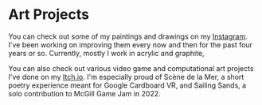 # Art Projects

You can check out some of my paintings and drawings on my [Instagram](https://www.instagram.com/darius.liutas/). I've been working on improving them every now and then for the past four years or so. Currently, mostly I work in acrylic and graphite,

You can also check out various video game and computational art projects I've done on my [Itch.io](https://dariusliutas.itch.io/). I'm especially proud of Scène de la Mer, a short poetry experience meant for Google Cardboard VR, and Sailing Sands, a solo contribution to McGill Game Jam in 2022.